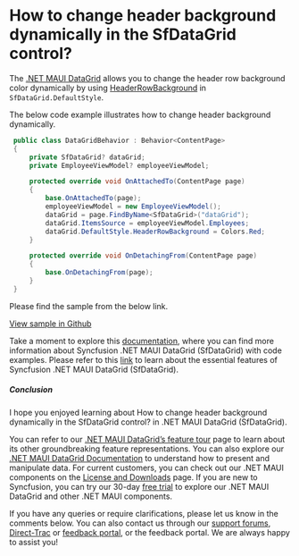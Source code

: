 # How to change header background dynamically in the SfDataGrid control?

The [.NET MAUI DataGrid](https://www.syncfusion.com/maui-controls/maui-datagrid) allows you to change the header row background color dynamically by using [HeaderRowBackground](https://help.syncfusion.com/cr/maui/Syncfusion.Maui.DataGrid.DataGridStyle.html#Syncfusion_Maui_DataGrid_DataGridStyle_HeaderRowBackground) in `SfDataGrid.DefaultStyle`. 

The below code example illustrates how to change header background dynamically.
```Behavior.cs
 public class DataGridBehavior : Behavior<ContentPage>
 {
     private SfDataGrid? dataGrid;
     private EmployeeViewModel? employeeViewModel;

     protected override void OnAttachedTo(ContentPage page)
     {
         base.OnAttachedTo(page);
         employeeViewModel = new EmployeeViewModel();
         dataGrid = page.FindByName<SfDataGrid>("dataGrid");
         dataGrid.ItemsSource = employeeViewModel.Employees;
         dataGrid.DefaultStyle.HeaderRowBackground = Colors.Red;
     }

     protected override void OnDetachingFrom(ContentPage page)
     {
         base.OnDetachingFrom(page);
     }
 }
```

Please find the sample from the below link.

[View sample in Github](https://github.com/SyncfusionExamples/How-to-change-header-background-dynamically-in-the-SfDataGrid-control-/tree/master)

Take a moment to explore this [documentation](https://help.syncfusion.com/maui/datagrid/overview), where you can find more information about Syncfusion .NET MAUI DataGrid (SfDataGrid) with code examples. Please refer to this [link](https://www.syncfusion.com/maui-controls/maui-datagrid) to learn about the essential features of Syncfusion .NET MAUI DataGrid (SfDataGrid).

##### Conclusion

I hope you enjoyed learning about How to change header background dynamically in the SfDataGrid control? in .NET MAUI DataGrid (SfDataGrid).

You can refer to our [.NET MAUI DataGrid’s feature tour](https://www.syncfusion.com/maui-controls/maui-datagrid) page to learn about its other groundbreaking feature representations. You can also explore our [.NET MAUI DataGrid Documentation](https://help.syncfusion.com/maui/datagrid/getting-started) to understand how to present and manipulate data. 
For current customers, you can check out our .NET MAUI components on the [License and Downloads](https://www.syncfusion.com/sales/teamlicense) page. If you are new to Syncfusion, you can try our 30-day [free trial](https://www.syncfusion.com/downloads/maui) to explore our .NET MAUI DataGrid and other .NET MAUI components.

If you have any queries or require clarifications, please let us know in the comments below. You can also contact us through our [support forums](https://www.syncfusion.com/forums), [Direct-Trac](https://support.syncfusion.com/create) or [feedback portal](https://www.syncfusion.com/feedback/maui?control=sfdatagrid), or the feedback portal. We are always happy to assist you!

